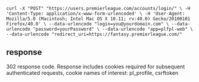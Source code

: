 `curl -X "POST" "https://users.premierleague.com/accounts/login/" \
     -H 'Content-Type: application/x-www-form-urlencoded' \
     -H 'User-Agent: Mozilla/5.0 (Macintosh; Intel Mac OS X 10.11; rv:40.0) Gecko/20100101 Firefox/40.0' \
     --data-urlencode "login=you@yourdomain.com" \
     --data-urlencode "password=yourPassword" \
     --data-urlencode "app=plfpl-web" \
     --data-urlencode "redirect_uri=https://fantasy.premierleague.com/"`

## response
302 response code.
Response includes cookies required for subsequent authenticated requests, cookie names of interest: pl_profile, csrftoken